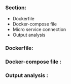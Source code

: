 ### Section:  
   - Dockerfile 
   - Docker-compose file 
   - Micro service connection  
   - Output analysis
### Dockerfile: 
### Docker-compose file :
### Output analysis :

     
